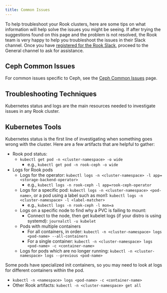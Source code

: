 ```yaml
---
title: Common Issues
---
```


To help troubleshoot your Rook clusters, here are some tips on what information will help solve the issues you might be seeing.
If after trying the suggestions found on this page and the problem is not resolved, the Rook team is very happy to help you troubleshoot the issues in their Slack channel. Once you have [registered for the Rook Slack](https://slack.rook.io), proceed to the General channel to ask for assistance.

## Ceph Common Issues

For common issues specific to Ceph, see the [Ceph Common Issues](ceph-common-issues.md) page.

## Troubleshooting Techniques

Kubernetes status and logs are the main resources needed to investigate issues in any Rook cluster.

## Kubernetes Tools

Kubernetes status is the first line of investigating when something goes wrong with the cluster. Here are a few artifacts that are helpful to gather:

* Rook pod status:
  * `kubectl get pod -n <cluster-namespace> -o wide`
    * e.g., `kubectl get pod -n rook-ceph -o wide`
* Logs for Rook pods
  * Logs for the operator: `kubectl logs -n <cluster-namespace> -l app=<storage-backend-operator>`
    * e.g., `kubectl logs -n rook-ceph -l app=rook-ceph-operator`
  * Logs for a specific pod: `kubectl logs -n <cluster-namespace> <pod-name>`, or a pod using a label such as mon1: `kubectl logs -n <cluster-namespace> -l <label-matcher>`
    * e.g., `kubectl logs -n rook-ceph -l mon=a`
  * Logs on a specific node to find why a PVC is failing to mount:
    * Connect to the node, then get kubelet logs (if your distro is using systemd): `journalctl -u kubelet`
  * Pods with multiple containers
    * For all containers, in order: `kubectl -n <cluster-namespace> logs <pod-name> --all-containers`
    * For a single container: `kubectl -n <cluster-namespace> logs <pod-name> -c <container-name>`
  * Logs for pods which are no longer running: `kubectl -n <cluster-namespace> logs --previous <pod-name>`

Some pods have specialized init containers, so you may need to look at logs for different containers
within the pod.

* `kubectl -n <namespace> logs <pod-name> -c <container-name>`
* Other Rook artifacts: `kubectl -n <cluster-namespace> get all`
